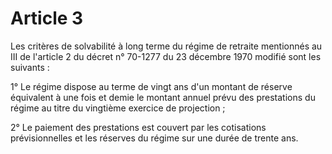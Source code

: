 # Article 3

Les critères de solvabilité à long terme du régime de retraite mentionnés au III de l'article 2 du décret n° 70-1277 du 23 décembre 1970 modifié sont les suivants :

1° Le régime dispose au terme de vingt ans d'un montant de réserve équivalent à une fois et demie le montant annuel prévu des prestations du régime au titre du vingtième exercice de projection ;

2° Le paiement des prestations est couvert par les cotisations prévisionnelles et les réserves du régime sur une durée de trente ans.
